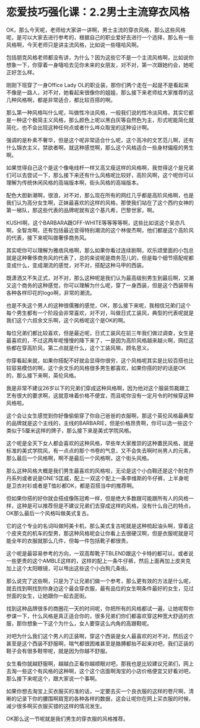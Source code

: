 # 恋爱技巧强化课：2.2男士主流穿衣风格

OK，那么今天呢，老师给大家讲一讲啊，男士主流的穿衣风格，那么这些风格呢，是可以大家去进行参考的，根据自己的职业爱好去进行一个选择，那么有一些风格啊，今天老师只是讲主流风格，比如说一些嘻哈风啊。

包括朋克风格老师都没有讲，为什么？因为这些它不是一个主流风格啊，比如说你想象一下，你穿着一身嘻哈去见你未来的女朋友，对不对，第一次跟她约会，她呢正好怎么样。

刚刚下班穿了一身Office Lady OL的职业装，那你们两个走在一起是不是看起来不像是一路人，对不对，她看起来很像你的姐姐，那么接下来老师给大家推荐的这几种风格啊，都是非常适合，都比较百搭的啊。

那么第一种风格叫什么呢，叫做性冷淡风格，一般我们说的性冷淡风格，其实它都是一种这个极简主义风格，那么颜色上呢以黑白灰等自然色为主，形式呢能简化就简化，也不会出现这种任何点或者什么哗众取宠的这种设计啊。

强调的是朴素不奢华，但是这个呢非常适合什么呢，这个高冷的文艺范儿啊，还有什么锦衣主义，禁欲者啊，就这种感觉啊，那么这个风格适合一些身材偏瘦的男生啊。

如果觉得自己这个是这个像电线杆一样又高又瘦这样的风格啊，我觉得这个是兄弟们可以去尝试一下，那么接下来还有什么风格呢比较好，高阶风啊，这个呢你可以理解为传统休闲风格的高端版本啊，街头风格的高端版本。

配色大胆新潮啊，很浪，对不对，那么现在所有的网红几乎都是高阶风格啊，也是我们认为高分女生啊，正妹最喜欢的这样的风格，那使我们站在了这个西约女神的第一梯队，那这些代表的品牌呢就有这个基凡希，巴黎世家，啊。

KUSHI啊，这个BARBARA跟OFF-WHITE等等等等啊，这些比如说这个吴亦凡啊，全智龙啊，还有包括最近变得特别潮流的这个林俊杰啊，他们都是这个高阶风的代表，接下来呢叫做奢侈商务风。

其实呢你可以理解为雅痞风格啊，那么如果你看过连续剧啊，欢乐颂里面的小包总就是这种奢侈商务风的代表了，总的来说呢是商务范儿的，但是每个细节搭配呢都变成什么，变成潮流的感觉，对不对，搭配这种马甲的西装。

既潇洒又不失正式，对不对，那么这种呢是我们认为最高级别男生到最后啊，又潮又这个商务的这种感觉，你可以理解为什么呢，穿了一身西装，但是这个西装带有各种各样印花的logo啊，非常的潮流。

也是不失这个男人的这种很儒雅的感觉，OK，那么接下来呢，我相信兄弟们这个每个男生都有一个阶段会非常喜欢，对不对，叫做日式工装风，典型的代表呢就是我们这个六叔余文乐啊，这个风格呢这个是OK的啊。

每位兄弟们都比较喜欢，但是最近呢，日式工装风在前三年我们做过调查，女生是最喜欢的，不过这两年呢慢慢的降下来了，一是因为高阶风格越来越火啊，网红这些都在穿高阶风，第二点就是什么，这个工装风嘛，顾名思义。

你穿看起来就，如果你搭配不好就会显得你很穷，这个风格呢其实是比较百搭也比较容易模仿的啊，这个余文乐的风格很多男生都喜欢，如果你搭的好的话是OK的，那么接下来啊，英伦风格。

我是非常不建议26岁以下的兄弟们穿成这种风格啊，因为他对这个服装剪裁跟工艺有很大的要求啊，这就意味着价格不便宜，而且呢你没有一定月令的时候穿这种风格啦。

这个会让女生感觉到你好像偷偷穿了你自己爸爸的衣服啊，那这个英伦风格最典型的品牌就是这个主线的，主线的BARBARIE，但是价格昂贵啊，你可以选一些这个类似于5厘米这样的牌子，那么接下来是美式学院风格。

这个呢是全天下女人都会喜欢的这种风格，早些年大家推崇的这种置民风格，就是标准的美式学院风，有一点点的那个书卷的气息，又不会失去啊时尚男人的元素，那么最后一个风格啊，啊不是最后一个风格啊，这个街头风格。

那么这种风格大概是我们男生最喜欢的风格啦，无论是这个小白鞋还是这个耐克乔丹系列或者说是ONE'S匡威，配上一双这个配上一条李维斯的牛仔裤，上半身呢是卫衣衬衫或者是T恤衫都OK，都是百搭当中的推荐啊。

但如果你搭的好你就会搭成像陈冠希一样，但是绝大多数跟可能跟所有人的风格一样，这种是可以推荐但是不建议兄弟们去穿成这样的风格，没有什么自己的特点，OK那么最后一个风格叫做美式复古。

它的这个专业的名词叫做阿美卡机，那么美式复古呢就是这种梳起油头啊，穿着这个皮夹克的机车的型男，那这种风格呢会让你看上去很硬汉啊，但是衣服呢就是可能全年的衣服就那么几件，但每一件包括靴子都很贵。

这个呢是最容易参考的方向，一双高帮靴子TBLEND跟这个卡特的都可以，或者说一些更贵的这个AMBLE这样的，这样的配上一条牛仔裤，然后上面再加上皮夹克加上这个太阳眼镜，可以甩出这些这个小白狗几条街。

那么说完了这些啊，只是为了让兄弟们做一个参考，那么更有效的方法是什么呢，就去找到啊找到你身边这个最会穿衣服，最有品位的女生啊条件最好的女生，见过世面的女生，让她跟你一起去逛街。

找到这种品牌很多的商圈花一天的时间呢，你把所有的风格都试一遍，让她呢帮你参谋一下，什么风格是真正适合你的，很多兄弟们你们都喜欢穿这种宽大舒适的衣服，那你想象一下这个为什么，女人要穿这么内角的高跟鞋呢。

对吧为什么我们这个男人的正装啊，穿这个西装是女人最喜欢的对不对，然后这个甚至是这个西装不舒服啊，喘气都很困难甚至是胳膊都抬不起来对吧，我们正装的鞋子会有很多鞋带呢，就是因为你越不舒服。

女生看你就越舒服啊，越越白正看你越顺眼对吧，那我也是比较建议兄弟们，网上去淘一些这个有风格的这种啊，这个这个店面啊淘宝的小店价格便宜又好看对吧，那么接下来呢这个，跟大家说一个事啊。

如果你想去淘宝上买衣服买的准的话，一定要去买一个良衣服的这样的卷尺啊，清晰的记录下你的腰围啊肩宽的各种各样的数据，这会让呢你在网上买衣服的时候，减少很多啊买衣服买错的这样的情况发生。

OK那么这一节呢就是我们男生的穿衣服的风格推荐。